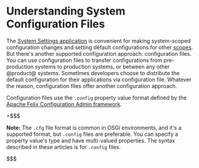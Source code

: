 # Understanding System Configuration Files [](id=understanding-system-configuration-files)

The [System Settings application](/discover/portal/-/knowledge_base/7-1/system-settings) 
is convenient for making system-scoped configuration changes and setting default
configurations for other
[scopes](/discover/portal/-/knowledge_base/7-1/configuring-liferay#configuration-scope).
But there's another supported configuration approach: configuration files. You
can use configuration files to transfer configurations from pre-production
systems to production systems, or between any other @product@ systems. Sometimes
developers choose to distribute the default configuration for their applications
via configuration file. Whatever the reason, configuration files offer another
configuration approach.

Configuration files use the `.config` property value format defined by the 
[Apache Felix Configuration Admin framework](http://felix.apache.org/documentation/subprojects/apache-felix-config-admin.html).

+$$$

**Note:** The `.cfg` file format is common in OSGi environments, and it's a
supported format, but `.config` files are preferable. You can specify a property
value's type and have multi-valued properties. The syntax described in these
articles is for `.config` files. 

$$$


